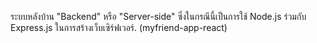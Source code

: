 ระบบหลังบ้าน "Backend" หรือ "Server-side" ซึ่งในกรณีนี้เป็นการใช้ Node.js ร่วมกับ Express.js ในการสร้างเว็บเซิร์ฟเวอร์. (myfriend-app-react)
